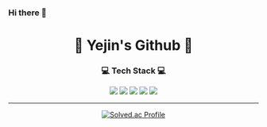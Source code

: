 ### Hi there 👋

<!--
**cyj2825/cyj2825** is a ✨ _special_ ✨ repository because its `README.md` (this file) appears on your GitHub profile.

Here are some ideas to get you started:

- 🔭 I’m currently working on ...
- 🌱 I’m currently learning ...
- 👯 I’m looking to collaborate on ...
- 🤔 I’m looking for help with ...
- 💬 Ask me about ...
- 📫 How to reach me: ...
- 😄 Pronouns: ...
- ⚡ Fun fact: ...
-->
<div align="center">
<h1>🐇 Yejin's Github 🐇</h1>
<h3>💻 Tech Stack 💻</h3>
  
<img src="https://img.shields.io/badge/Android-3DDC84?style=flat&logo=android&logoColor=white">
<img src="https://img.shields.io/badge/Kotlin-7F52FF?style=flat&logo=Kotlin&logoColor=white">
<img src="https://img.shields.io/badge/Java-007396?style=flat&logo=OpenJDK&logoColor=white"/>
<img src="https://img.shields.io/badge/Python-3776AB?style=flat&logo=Python&logoColor=white">
<img src="https://img.shields.io/badge/C++-00599C?style=flat&logo=cplusplus&logoColor=white"><br>

---
[![Solved.ac Profile](http://mazassumnida.wtf/api/v2/generate_badge?boj=jinco)](https://solved.ac/jinco)

</div>
